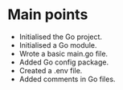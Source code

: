 # Main points
- Initialised the Go project.
- Initialised a Go module.
- Wrote a basic main.go file.
- Added Go config package.
- Created a .env file.
- Added comments in Go files.